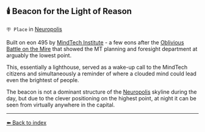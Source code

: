 ## 🕯️ Beacon for the Light of Reason

`🪧 Place` in [Neuropolis](https://zeithalt.github.io/r/neuropolis.html)

Built on eon 495 by [MindTech Institute](https://zeithalt.github.io/r/mindtech_institute.html) - a few eons after the [Oblivious Battle on the Mire](https://alexeygorovoy.github.io/zeithalt/timeline/#eon-491---the-oblivious-battle-on-the-mire) that showed the MT planning and foresight department at arguably the lowest point.

This, essentially a lighthouse, served as a wake-up call to the MindTech citizens and simultaneously a reminder of where a clouded mind could lead even the brightest of people.

The beacon is not a dominant structure of the [Neuropolis](https://zeithalt.github.io/r/neuropolis.html) skyline during the day, but due to the clever positioning on the highest point, at night it can be seen from virtually anywhere in the capital.


----------
[⬅️ Back to index](/index.md#2880_s)